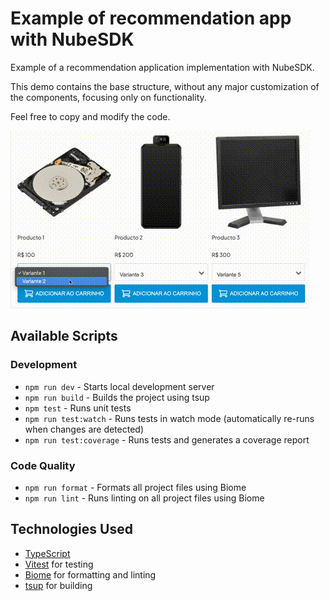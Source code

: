 # Example of recommendation app with NubeSDK

Example of a recommendation application implementation with NubeSDK.

This demo contains the base structure, without any major customization of the components, focusing only on functionality.

Feel free to copy and modify the code.

![demo](./media/demo.gif)


## Available Scripts

### Development

- `npm run dev` - Starts local development server
- `npm run build` - Builds the project using tsup
- `npm test` - Runs unit tests
- `npm run test:watch` - Runs tests in watch mode (automatically re-runs when changes are detected)
- `npm run test:coverage` - Runs tests and generates a coverage report

### Code Quality

- `npm run format` - Formats all project files using Biome
- `npm run lint` - Runs linting on all project files using Biome

## Technologies Used

- [TypeScript](https://www.typescriptlang.org/)
- [Vitest](https://vitest.dev/) for testing
- [Biome](https://biomejs.dev/) for formatting and linting
- [tsup](https://tsup.egoist.dev/) for building
